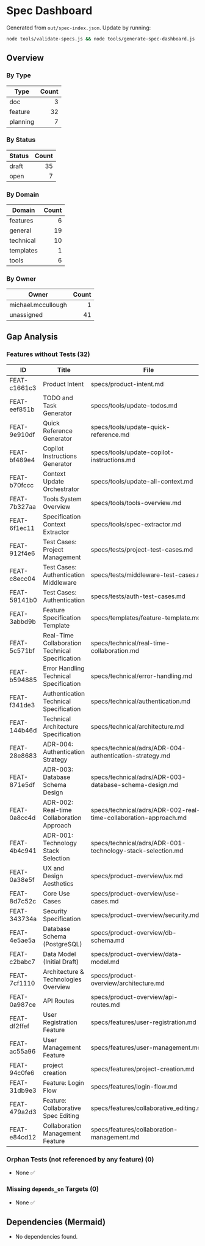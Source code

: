 # Spec Dashboard

Generated from `out/spec-index.json`. Update by running:

```bash
node tools/validate-specs.js && node tools/generate-spec-dashboard.js
```

## Overview

### By Type
| Type | Count |
|---|---:|
| doc | 3 |
| feature | 32 |
| planning | 7 |

### By Status
| Status | Count |
|---|---:|
| draft | 35 |
| open | 7 |

### By Domain
| Domain | Count |
|---|---:|
| features | 6 |
| general | 19 |
| technical | 10 |
| templates | 1 |
| tools | 6 |

### By Owner
| Owner | Count |
|---|---:|
| michael.mccullough | 1 |
| unassigned | 41 |

## Gap Analysis

### Features without Tests (32)
| ID | Title | File |
|---|---|---|
| FEAT-c1661c3 | Product Intent | specs/product-intent.md |
| FEAT-eef851b | TODO and Task Generator | specs/tools/update-todos.md |
| FEAT-9e910df | Quick Reference Generator | specs/tools/update-quick-reference.md |
| FEAT-bf489e4 | Copilot Instructions Generator | specs/tools/update-copilot-instructions.md |
| FEAT-b70fccc | Context Update Orchestrator | specs/tools/update-all-context.md |
| FEAT-7b327aa | Tools System Overview | specs/tools/tools-overview.md |
| FEAT-6f1ec11 | Specification Context Extractor | specs/tools/spec-extractor.md |
| FEAT-912f4e6 | Test Cases: Project Management | specs/tests/project-test-cases.md |
| FEAT-c8ecc04 | Test Cases: Authentication Middleware | specs/tests/middleware-test-cases.md |
| FEAT-59141b0 | Test Cases: Authentication | specs/tests/auth-test-cases.md |
| FEAT-3abbd9b | Feature Specification Template | specs/templates/feature-template.md |
| FEAT-5c571bf | Real-Time Collaboration Technical Specification | specs/technical/real-time-collaboration.md |
| FEAT-b594885 | Error Handling Technical Specification | specs/technical/error-handling.md |
| FEAT-f341de3 | Authentication Technical Specification | specs/technical/authentication.md |
| FEAT-144b46d | Technical Architecture Specification | specs/technical/architecture.md |
| FEAT-28e8683 | ADR-004: Authentication Strategy | specs/technical/adrs/ADR-004-authentication-strategy.md |
| FEAT-871e5df | ADR-003: Database Schema Design | specs/technical/adrs/ADR-003-database-schema-design.md |
| FEAT-0a8cc4d | ADR-002: Real-time Collaboration Approach | specs/technical/adrs/ADR-002-real-time-collaboration-approach.md |
| FEAT-4b4c941 | ADR-001: Technology Stack Selection | specs/technical/adrs/ADR-001-technology-stack-selection.md |
| FEAT-0a38e5f | UX and Design Aesthetics | specs/product-overview/ux.md |
| FEAT-8d7c52c | Core Use Cases | specs/product-overview/use-cases.md |
| FEAT-343734a | Security Specification | specs/product-overview/security.md |
| FEAT-4e5ae5a | Database Schema (PostgreSQL) | specs/product-overview/db-schema.md |
| FEAT-c2babc7 | Data Model (Initial Draft) | specs/product-overview/data-model.md |
| FEAT-7cf1110 | Architecture & Technologies Overview | specs/product-overview/architecture.md |
| FEAT-0a987ce | API Routes | specs/product-overview/api-routes.md |
| FEAT-df2ffef | User Registration Feature | specs/features/user-registration.md |
| FEAT-ac55a96 | User Management Feature | specs/features/user-management.md |
| FEAT-94c0fe6 | project creation | specs/features/project-creation.md |
| FEAT-31db9e3 | Feature: Login Flow | specs/features/login-flow.md |
| FEAT-479a2d3 | Feature: Collaborative Spec Editing | specs/features/collaborative_editing.md |
| FEAT-e84cd12 | Collaboration Management Feature | specs/features/collaboration-management.md |

### Orphan Tests (not referenced by any feature) (0)
- None ✅

### Missing `depends_on` Targets (0)
- None ✅

## Dependencies (Mermaid)

- No dependencies found.
